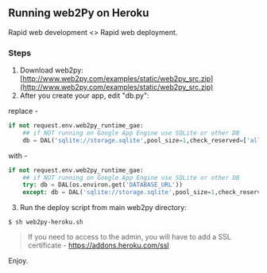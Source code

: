## Running web2Py on Heroku

Rapid web development <> Rapid web deployment.

### Steps

1. Download web2py: [http://www.web2py.com/examples/static/web2py_src.zip](http://www.web2py.com/examples/static/web2py_src.zip)
2. After you create your app, edit "db.py":

  replace -

  ```python
  if not request.env.web2py_runtime_gae:
      ## if NOT running on Google App Engine use SQLite or other DB
      db = DAL('sqlite://storage.sqlite',pool_size=1,check_reserved=['all'])
  ```

  with -


  ```python
  if not request.env.web2py_runtime_gae:
      ## if NOT running on Google App Engine use SQLite or other DB
      try: db = DAL(os.environ.get('DATABASE_URL'))
      except: db = DAL('sqlite://storage.sqlite',pool_size=1,check_reserved=['all'])
  ```

3. Run the deploy script from main web2py directory:
```shell
$ sh web2py-heroku.sh
```

> If you need to access to the admin, you will have to add a SSL certificate - https://addons.heroku.com/ssl


Enjoy.
